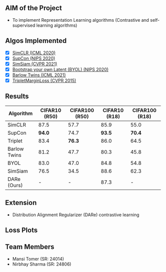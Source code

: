 ## **AIM of the Project**

- To implement Representation Learning algorithms (Contrastive and self-supervised learning algorithms)

## **Algos Implemented**

- [x] [SimCLR (ICML 2020)](https://arxiv.org/pdf/2002.05709)
- [x] [SupCon (NIPS 2020)](https://proceedings.neurips.cc/paper/2020/file/d89a66c7c80a29b1bdbab0f2a1a94af8-Paper.pdf)
- [x] [SimSiam (CVPR 2021)](https://openaccess.thecvf.com/content/CVPR2021/papers/Chen_Exploring_Simple_Siamese_Representation_Learning_CVPR_2021_paper.pdf)
- [x] [Bootstrap your own Latent (BYOL) (NIPS 2020)](https://arxiv.org/pdf/2006.07733)
- [x] [Barlow Twins (ICML 2021)](https://arxiv.org/pdf/2103.03230)
- [x] [TripletMarginLoss (CVPR 2015)](https://www.cv-foundation.org/openaccess/content_cvpr_2015/papers/Schroff_FaceNet_A_Unified_2015_CVPR_paper.pdf)

<!-- - [ ] [Momentum Contrast (MoCo) (CVPR 2020)](https://openaccess.thecvf.com/content_CVPR_2020/papers/He_Momentum_Contrast_for_Unsupervised_Visual_Representation_Learning_CVPR_2020_paper.pdf) -->


## **Results**

|Algorithm|CIFAR10 (R50)|CIFAR100 (R50)|CIFAR10 (R18)|CIFAR100 (R18)|
|---|---|---|---|---|
|SimCLR|87.5|57.7|85.9|55.0|
|SupCon|**94.0**|74.7|**93.5**|**70.4**|
|Triplet|83.4|**76.3**|86.0|64.5|
|Barlow Twins|81.2|47.7|80.3|45.8|
|BYOL|83.0|47.0|84.8|54.8|
|SimSiam|76.5|34.5|88.6|62.3|
|DARe (Ours)|-|-|87.3|-|

## **Extension**

- Distribution Alignment Regularizer (DARe) contrastive learning 

## **Loss Plots**

[](loss_plots/barlow_twins.png)

[](loss_plots/byol.png)

[](loss_plots/simclr.png)

[](loss_plots/simsiam.png)

[](loss_plots/supcon.png)

[](loss_plots/triplet.png)

[](loss_plots/dare.png)


<!-- $$
\begin{align}
\mu_1, \log(\sigma_1^2) = f(x_1) \\
\mu_2, \log(\sigma_2^2) = f(x_2) \\
z_1 = \mu_1 + \epsilon_1 \odot \sigma_1 \\
z_2 = \mu_2 + \epsilon_2 \odot \sigma_2 \\
\mathcal{L} = \mathcal{L}_{CON} + \lambda \mathcal{L}_{DAL} \\
\mathcal{L}_{DAL} = JSD(N(\mu_1, \sigma_1^2 \mathcal{I}) | N(\mu_2, \sigma_2^2 \mathcal{I})) \\
\end{align}
$$ -->

<!-- L_{CON} = \sum_{i} -log(\frac{e^{sim(z_{1i}, z_{2i})}}{\sum_{j \ne i} e^{sim(z_{1i}, z_{2j})}}) \\

% \mathcal{L} = \mathcal{L}_{\mathcal{CON}} + \lambda \mathcal{L}_{\mathcal{DAL}} \\
% \mathcal{L}_{\mathcal{CON}} = \sum_{} -log(\frac{e^{sim(z_{1i}, z_{2i})}}{\sum_{j \ne i} e^{sim(z_{1i}, z_{2j})}}) \\
% \mathcal{L}_{\mathcal{DAL}} = \mathcal{JSD}(\mathcal{N}(\mu_1, \sigma_1^2) || \mathcal{N}(\mu_2, \sigma_2^2)) -->

## **Team Members**

- Mansi Tomer (SR: 24014)
- Nirbhay Sharma (SR: 24806)